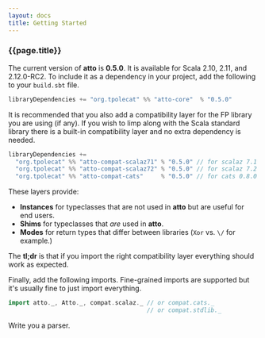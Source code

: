 ```yaml
---
layout: docs
title: Getting Started
---
```


### {{page.title}}

The current version of **atto** is **0.5.0**. It is available for Scala 2.10, 2.11, and 2.12.0-RC2. To include it as a dependency in your project, add the following to your `build.sbt` file.

```scala
libraryDependencies += "org.tpolecat" %% "atto-core"  % "0.5.0"
```

It is recommended that you also add a compatibility layer for the FP library you are using (if any). If you wish to limp along with the Scala standard library there is a built-in compatibility layer and no extra dependency is needed.

```scala
libraryDependencies +=
  "org.tpolecat" %% "atto-compat-scalaz71" % "0.5.0" // for scalaz 7.1
  "org.tpolecat" %% "atto-compat-scalaz72" % "0.5.0" // for scalaz 7.2
  "org.tpolecat" %% "atto-compat-cats"     % "0.5.0" // for cats 0.8.0
```

These layers provide:

- **Instances** for typeclasses that are not used in **atto** but are useful for end users.
- **Shims** for typeclasses that *are* used in **atto**.
- **Modes** for return types that differ between libraries (`Xor` vs. `\/` for example.)

The **tl;dr** is that if you import the right compatibility layer everything should work as expected.

Finally, add the following imports. Fine-grained imports are supported but it's usually fine to just import everything.

```scala
import atto._, Atto._, compat.scalaz._ // or compat.cats._
                                       // or compat.stdlib._
```

Write you a parser.
